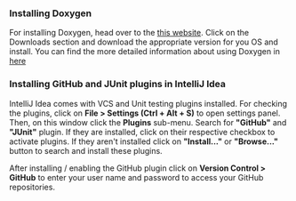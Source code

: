 ### Installing Doxygen
For installing Doxygen, head over to the [this website](http://www.doxygen.org).
Click on the Downloads section and download the appropriate version for you OS and install.
You can find the more detailed information about using Doxygen in [here](https://www.stack.nl/~dimitri/doxygen/manual/index.html)

### Installing GitHub and JUnit plugins in IntelliJ Idea
IntelliJ Idea comes with VCS and Unit testing plugins installed. For checking the plugins, click on **File > Settings (Ctrl + Alt + S)** to open settings panel. Then, on this window click the **Plugins** sub-menu. Search for **"GitHub"** and **"JUnit"** plugin. If they are installed, click on their respective checkbox to activate plugins. If they aren't installed click on **"Install..."** or **"Browse..."** button to search and install these plugins.

After installing / enabling the GitHub plugin click on **Version Control > GitHub** to enter your user name and password to access your GitHub repositories.